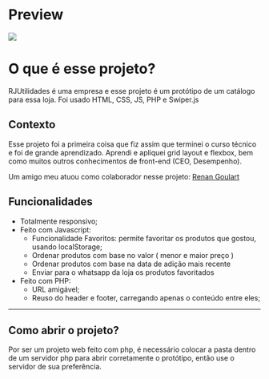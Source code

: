 # Preview
<img src="https://media.discordapp.net/attachments/706870551758635060/1013884865516675193/Captura_de_tela_2022-08-29_155334.png?width=960&height=475">

# O que é esse projeto?

RJUtilidades é uma empresa e esse projeto é um protótipo de um catálogo para essa loja.
Foi usado HTML, CSS, JS, PHP e Swiper.js

## Contexto
Esse projeto foi a primeira coisa que fiz assim que terminei o curso técnico e foi de grande aprendizado.
Aprendi e apliquei grid layout e flexbox, bem como muitos outros conhecimentos de front-end (CEO, Desempenho).

Um amigo meu atuou como colaborador nesse projeto: [Renan Goulart](https://github.com/RenanGoulart)

## Funcionalidades
* Totalmente responsivo;
* Feito com Javascript:
  * Funcionalidade Favoritos: permite favoritar os produtos que gostou, usando localStorage;
  * Ordenar produtos com base no valor ( menor e maior preço )
  * Ordenar produtos com base na data de adição mais recente
  * Enviar para o whatsapp da loja os produtos favoritados
* Feito com PHP:
   * URL amigável;
   * Reuso do header e footer, carregando apenas o conteúdo entre eles;
   
---
## Como abrir o projeto?

Por ser um projeto web feito com php, é necessário colocar a pasta dentro de um servidor php para abrir corretamente o protótipo, então use o servidor de sua preferência. 
